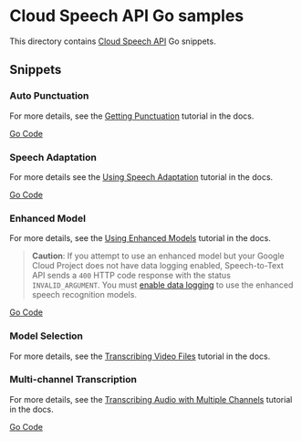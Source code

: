 # Cloud Speech API Go samples

This directory contains [Cloud Speech API](https://cloud.google.com/speech/) Go snippets.

## Snippets

### Auto Punctuation

For more details, see the [Getting Punctuation](https://cloud.google.com/speech-to-text/docs/automatic-punctuation) tutorial in the docs.

[Go Code](auto_punctuation.go)

### Speech Adaptation

For more details see the [Using Speech Adaptation](https://cloud.google.com/speech-to-text/docs/context-strength#speech-context-strength-python) tutorial in the docs.

[Go Code](context_classes.go)

### Enhanced Model

For more details, see the [Using Enhanced Models](https://cloud.google.com/speech-to-text/docs/enhanced-models) tutorial in the docs.

> **Caution**: If you attempt to use an enhanced model but your Google Cloud Project does not have data logging enabled, Speech-to-Text API sends a `400` HTTP code response with the status `INVALID_ARGUMENT`. You must [enable data logging](https://cloud.google.com/speech-to-text/docs/enable-data-logging) to use the enhanced speech recognition models.

[Go Code](enhanced_model.go)

### Model Selection

For more details, see the [Transcribing Video Files](https://cloud.google.com/speech-to-text/docs/video-model) tutorial in the docs.

### Multi-channel Transcription

For more details, see the [Transcribing Audio with Multiple Channels](https://cloud.google.com/speech-to-text/docs/multi-channel) tutorial in the docs.

[Go Code](multichannel.go)
